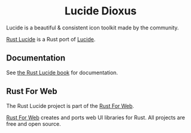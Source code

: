 <!-- <p align="center">
    <a href="../../../../logo.svg">
        <img src="../../../../logo.svg" width="300" height="200" alt="Rust Lucide Logo">
    </a>
</p> -->

<h1 align="center">Lucide Dioxus</h1>

Lucide is a beautiful & consistent icon toolkit made by the community.

[Rust Lucide](https://github.com/RustForWeb/lucide) is a Rust port of [Lucide](https://lucide.dev/).

## Documentation

See [the Rust Lucide book](https://lucide.rustforweb.org/) for documentation.

## Rust For Web

The Rust Lucide project is part of the [Rust For Web](https://github.com/RustForWeb).

[Rust For Web](https://github.com/RustForWeb) creates and ports web UI libraries for Rust. All projects are free and open source.
